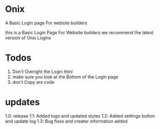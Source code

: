 # Onix
A Basic Login page For website builders 


this is a Basic Login Page For Website builders we recommend the latest version of Onix Logins

# Todos

1. Don't Overight the Login html
2. make sure you look at the Bottom of the Login page
3. don't Copy are code

# updates

1.0: release
1.1: Added logo and updated styles
1.2: Added settings button and update log
1.3: Bug fixes and creator information added
